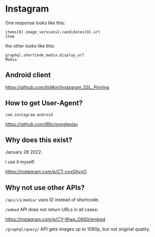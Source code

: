 # Instagram

One response looks like this:

~~~
items[0].image_versions2.candidates[0].url
Item
~~~

the other looks like this:

~~~
graphql.shortcode_media.display_url
Media
~~~

## Android client

<https://github.com/itsMoji/Instagram_SSL_Pinning>

## How to get User-Agent?

~~~
com.instagram.android
~~~

https://github.com/89z/googleplay

## Why does this exist?

January 28 2022.

I use it myself.

https://instagram.com/p/CT-cnxGhvvO

## Why not use other APIs?

`/api/v1/media/` uses ID instead of shortcode.

`/embed` API does not return URLs in all cases:

<https://instagram.com/p/CY-Wwq_O6S0/embed>

`/graphql/query/` API gets images up to 1080p, but not original quality.
